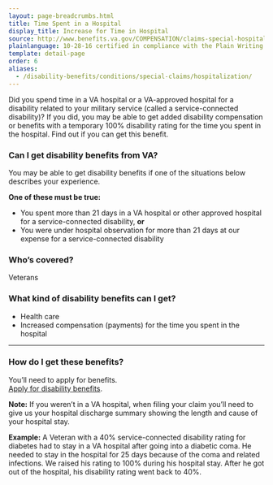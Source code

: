 ```yaml
---
layout: page-breadcrumbs.html
title: Time Spent in a Hospital
display_title: Increase for Time in Hospital
source: http://www.benefits.va.gov/COMPENSATION/claims-special-hospital_treatment.asp
plainlanguage: 10-28-16 certified in compliance with the Plain Writing Act
template: detail-page
order: 6
aliases:
  - /disability-benefits/conditions/special-claims/hospitalization/
---
```


<div class="va-introtext">

Did you spend time in a VA hospital or a VA-approved hospital for a disability related to your military service (called a service-connected disability)? If you did, you may be able to get added disability compensation or benefits with a temporary 100% disability rating for the time you spent in the hospital. Find out if you can get this benefit.

</div>


<div class="feature" markdown="1">

### Can I get disability benefits from VA?

You may be able to get disability benefits if one of the situations below describes your experience.

**One of these must be true:**
  - You spent more than 21 days in a VA hospital or other approved hospital for a service-connected disability, **or**
  - You were under hospital observation for more than 21 days at our expense for a service-connected disability

### Who’s covered?
Veterans
</div>

### What kind of disability benefits can I get?

- Health care
- Increased compensation (payments) for the time you spent in the hospital

-----

### How do I get these benefits?

You’ll need to apply for benefits. <br>
[Apply for disability benefits](/disability/how-to-file-claim/).

**Note:** If you weren’t in a VA hospital, when filing your claim you’ll need to give us your hospital discharge summary showing the length and cause of your hospital stay. 

**Example:** A Veteran with a 40% service-connected disability rating for diabetes had to stay in a VA hospital after going into a diabetic coma. He needed to stay in the hospital for 25 days because of the coma and related infections. We raised his rating to 100% during his hospital stay. After he got out of the hospital, his disability rating went back to 40%.
